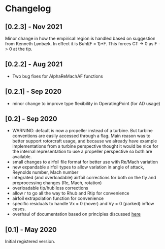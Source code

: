 # Changelog


## [0.2.3] - Nov 2021

Minor change in how the empirical region is handled based on suggestion from Kenneth Lønbæk.  In effect it is Buhl(F = 1)*F.  This forces CT -> 0 as F -> 0 at the tip.

## [0.2.2] - Aug 2021

- Two bug fixes for AlphaReMachAF functions

## [0.2.1] - Sep 2020

- minor change to improve type flexibility in OperatingPoint (for AD usage)

## [0.2] - Sep 2020

- WARNING: default is now a propeller instead of a turbine.  But turbine conventions are easily accessed through a flag.  Main reason was to better support rotorcraft usage, and because we already have example implementations from a turbine perspective thought it would be nice for the internal representation to use a propeller perspective so both are available.
- small changes to airfoil file format for better use with Re/Mach variation
- new expandable airfoil types to allow variation in angle of attack, Reynolds number, Mach number
- integrated (and overloadable) airfoil corrections for both on the fly and preprocessing changes (Re, Mach, rotation)
- overloadable tip/hub loss corrections
- allow r to go all the way to Rhub and Rtip for convenience
- airfoil extrapolation function for convenience
- specific residuals to handle Vx = 0 (hover) and Vy = 0 (parked) inflow cases.
- overhaul of documentation based on principles discussed [here](https://documentation.divio.com)

## [0.1] - May 2020

Initial registered version.